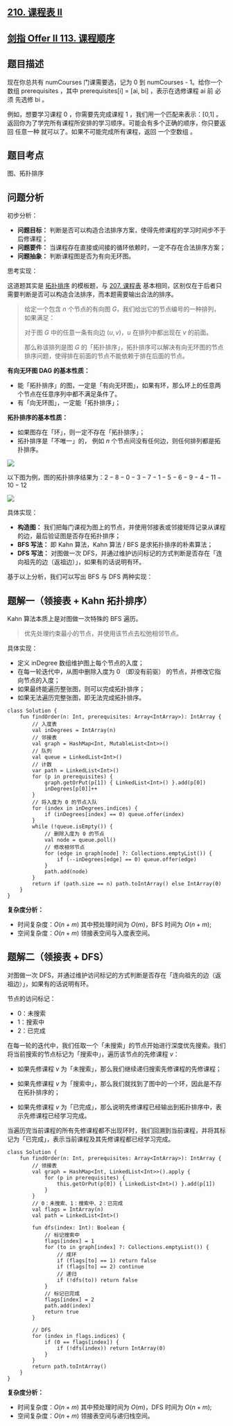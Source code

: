 ## [210. 课程表 II](https://leetcode.cn/problems/course-schedule-ii/description/)
## [剑指 Offer II 113. 课程顺序](https://leetcode.cn/problems/QA2IGt/)

## 题目描述

现在你总共有 numCourses 门课需要选，记为 0 到 numCourses - 1。给你一个数组 prerequisites ，其中 prerequisites[i] = [ai, bi] ，表示在选修课程 ai 前 必须 先选修 bi 。

例如，想要学习课程 0 ，你需要先完成课程 1 ，我们用一个匹配来表示：[0,1] 。
返回你为了学完所有课程所安排的学习顺序。可能会有多个正确的顺序，你只要返回 任意一种 就可以了。如果不可能完成所有课程，返回 一个空数组 。

## 题目考点

图、拓扑排序

## 问题分析

初步分析：

- **问题目标：** 判断是否可以构造合法排序方案，使得先修课程的学习时间步不于后修课程；
- **问题要件：** 当课程存在直接或间接的循环依赖时，一定不存在合法排序方案；
- **问题抽象：** 判断课程图是否为有向无环图。

思考实现：

这道题其实是 [拓扑排序](https://oi-wiki.org/graph/topo/) 的模板题，与 [207. 课程表](https://leetcode.cn/problems/course-schedule/solutions/2433893/xiao-peng-yi-ti-er-jie-khan-po-su-tuo-bu-u6lh/) 基本相同，区别仅在于后者只需要判断是否可以构造合法排序，而本题需要输出合法的排序。

> 给定一个包含 $n$ 个节点的有向图 $G$，我们给出它的节点编号的一种排列，如果满足：
>
> 对于图 $G$ 中的任意一条有向边 $(u,v)$，$u$ 在排列中都出现在 $v$ 的前面。
>
> 那么称该排列是图 $G$ 的「拓扑排序」，拓扑排序可以解决有向无环图的节点排序问题，使得排在前面的节点不能依赖于排在后面的节点。

**有向无环图 DAG 的基本性质：**

- 能「拓扑排序」的图，一定是「有向无环图」，如果有环，那么环上的任意两个节点在任意序列中都不满足条件了。
- 有「向无环图」，一定能「拓扑排序」；

**拓扑排序的基本性质：**

- 如果图存在「环」，则一定不存在「拓扑排序」；
- 拓扑排序是「不唯一」的， 例如 $n$ 个节点间没有任何边，则任何排列都是拓扑排序。

![](https://github.com/pengxurui/AlgorithmPractice/assets/25008934/6aa17b41-007d-4bc0-8623-1f6effefbe13)

以下图为例，图的拓扑排序结果为：$2 - 8 - 0 - 3 - 7 - 1 - 5 - 6 - 9 - 4 - 11 - 10 - 12$

![](https://github.com/pengxurui/AlgorithmPractice/assets/25008934/a53c32bd-7541-402a-b99f-2ff58bff161c)

具体实现：

- **构造图：** 我们把每门课视为图上的节点，并使用邻接表或邻接矩阵记录从课程的边，最后验证图是否存在拓扑排序；
- **BFS 写法：** 即 Kahn 算法，Kahn 算法 / BFS 是求拓扑排序的朴素算法；
- **DFS 写法：** 对图做一次 DFS，并通过维护访问标记的方式判断是否存在「连向祖先的边（返祖边）」，如果有的话说明有环。

基于以上分析，我们可以写出 BFS 与 DFS 两种实现：

## 题解一（领接表 + Kahn 拓扑排序）

Kahn 算法本质上是对图做一次特殊的 BFS 遍历。

> 优先处理约束最小的节点，并使用该节点去松弛相邻节点。

具体实现：

- 定义 inDegree 数组维护图上每个节点的入度；
- 在每一轮迭代中，从图中删除入度为 $0$ （即没有前驱） 的节点，并修改它指向节点的入度；
 - 如果最终能遍历整张图，则可以完成拓扑排序；
 - 如果无法遍历完整张图，即无法完成拓扑排序。
 
```
class Solution {
    fun findOrder(n: Int, prerequisites: Array<IntArray>): IntArray {
        // 入度表
        val inDegrees = IntArray(n)
        // 邻接表
        val graph = HashMap<Int, MutableList<Int>>()
        // 队列
        val queue = LinkedList<Int>()
        // 计数
        var path = LinkedList<Int>()
        for (p in prerequisites) {
            graph.getOrPut(p[1]) { LinkedList<Int>() }.add(p[0])
            inDegrees[p[0]]++
        }
        // 将入度为 0 的节点入队
        for (index in inDegrees.indices) {
            if (inDegrees[index] == 0) queue.offer(index)
        }
        while (!queue.isEmpty()) {
            // 删除入度为 0 的节点
            val node = queue.poll()
            // 修改相邻节点
            for (edge in graph[node] ?: Collections.emptyList()) {
                if (--inDegrees[edge] == 0) queue.offer(edge)
            }
            path.add(node)
        }
        return if (path.size == n) path.toIntArray() else IntArray(0)
    }
}
```

**复杂度分析：**

- 时间复杂度：$O(n + m)$ 其中预处理时间为 $O(m)$，BFS 时间为 $O(n + m)$;
- 空间复杂度：$O(n + m)$ 领接表空间与入度表空间。

## 题解二（领接表 + DFS）

对图做一次 DFS，并通过维护访问标记的方式判断是否存在「连向祖先的边（返祖边）」，如果有的话说明有环。

节点的访问标记：

- 0：未搜索
- 1：搜索中
- 2：已完成

在每一轮的迭代中，我们任取一个「未搜索」的节点开始进行深度优先搜索。我们将当前搜索的节点标记为「搜索中」，遍历该节点的先修课程 $v$：

- 如果先修课程 $v$ 为「未搜索」，那么我们继续递归搜索先修课程的先修课程；

- 如果先修课程 $v$ 为「搜索中」，那么我们就找到了图中的一个环，因此是不存在拓扑排序的；

- 如果先修课程 $v$ 为「已完成」，那么说明先修课程已经输出到拓扑排序中，表示先修课程已经学习完成。

当遍历完当前课程的所有先修课程都不出现环时，我们回溯到当前课程，并将其标记为「已完成」，表示当前课程及其先修课程都已经学习完成。

```
class Solution {
    fun findOrder(n: Int, prerequisites: Array<IntArray>): IntArray {
        // 领接表
        val graph = HashMap<Int, LinkedList<Int>>().apply {
            for (p in prerequisites) {
                this.getOrPut(p[0]) { LinkedList<Int>() }.add(p[1])
            }
        }
        // 0：未搜索、1：搜索中、2：已完成
        val flags = IntArray(n)
        val path = LinkedList<Int>()

        fun dfs(index: Int): Boolean {
            // 标记搜索中
            flags[index] = 1
            for (to in graph[index] ?: Collections.emptyList()) {
                // 成环
                if (flags[to] == 1) return false
                if (flags[to] == 2) continue
                // 递归
                if (!dfs(to)) return false
            }
            // 标记已完成
            flags[index] = 2
            path.add(index)
            return true
        }

        // DFS
        for (index in flags.indices) {
            if (0 == flags[index]) {
                if (!dfs(index)) return IntArray(0)
            }
        }
        return path.toIntArray()
    }
}
```

**复杂度分析：**

- 时间复杂度：$O(n + m)$ 其中预处理时间为 $O(m)$，DFS 时间为 $O(n + m)$;
- 空间复杂度：$O(n + m)$ 领接表空间与递归栈空间。
